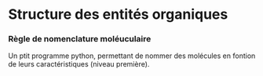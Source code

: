 # Structure des entités organiques

### Règle de nomenclature moléuculaire

Un ptit programme python, permettant de nommer des molécules en fontion de leurs caractéristiques (niveau première). 
